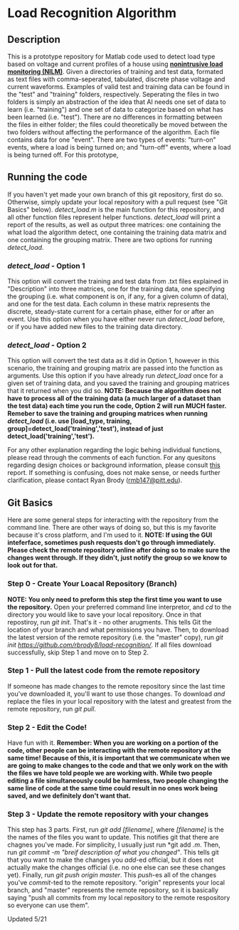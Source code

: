# Load Recognition Algorithm

## Description
This is a prototype repository for Matlab code used to detect load type based on voltage and current profiles of a house using **[nonintrusive load monitoring (NILM)](https://en.wikipedia.org/wiki/Nonintrusive_load_monitoring)**. Given a directories of training and test data, formated as text files with comma-seperated, tabulated, discrete phase voltage and current waveforms. Examples of valid test and training data can be found in the "test" and "training" folders, respectively. Seperating the files in two folders is simply an abstraction of the idea that AI needs one set of data to learn (i.e. "training") and one set of data to categorize based on what has been learned (i.e. "test"). There are no differences in formatting between the files in either folder; the files could theoretically be moved between the two folders without affecting the performance of the algorithm. Each file contains data for one "event". There are two types of events: "turn-on" events, where a load is being turned on; and "turn-off" events, where a load is being turned off. For this prototype, 

## Running the code
If you haven't yet made your own branch of this git repository, first do so. Otherwise, simply update your local repository with a pull request (see "Git Basics" below). *detect_load.m* is the main function for this repository, and all other function files represent helper functions. *detect_load* will print a report of the results, as well as output three matrices: one containing the what load the algorithm detect, one containing the training data matrix and one containing the grouping matrix. There are two options for running *detect_load*. 
### *detect_load* - Option 1
This option will convert the training and test data from .txt files explained in "Description" into three matrices, one for the training data, one specifying the grouping (i.e. what component is on, if any, for a given column of data), and one for the test data. Each column in these matrix represents the discrete, steady-state current for a certain phase, either for or after an event. 
Use this option when you have either never run *detect_load* before, or if you have added new files to the training data directory.
### *detect_load* - Option 2
This option will convert the test data as it did in Option 1, however in this scenario, the training and grouping matrix are passed into the function as arguments. Use this option if you have already run *detect_load* once for a given set of training data, and you saved the training and grouping matrices that it returned when you did so.
**NOTE: Because the algorithm does not have to process all of the training data (a much larger of a dataset than the test data) each time you run the code, Option 2 will run MUCH faster. Remeber to save the training and grouping matrices when running _detect_load_ (i.e. use [load_type, training, group]=detect_load('training','test'), instead of just detect_load('training','test').**

For any other explanation regarding the logic behing individual functions, please read through the comments of each function. For any quesitons regarding design choices or background information, please consult [this](https://pitt.app.box.com/file/293765512867) report. If something is confusing, does not make sense, or needs further clarification, please contact Ryan Brody (rmb147@pitt.edu).

## Git Basics
Here are some general steps for interacting with the repository from the command line. There are other ways of doing so, but this is my favorite because it's cross platform, and I'm used to it. **NOTE: If using the GUI inteferface, sometimes push requests don't go through immediately. Please check the remote repository online after doing so to make sure the changes went through. If they didn't, just notify the group so we know to look out for that.**
### Step 0 - Create Your Loacal Repository (Branch)
**NOTE: You only need to preform this step the first time you want to use the repository.**
Open your preferred command line interpretor, and *cd* to the directory you would like to save your local repository. Once in that repostiroy, run *git init*. That's it - no other arugments. This tells Git the location of your branch and what permissions you have. Then, to download the latest version of the remote repository (i.e. the "master" copy), run *git init https://github.com/rbrody8/load-recognition/*. If all files download successfully, skip Step 1 and move on to Step 2.
### Step 1 - Pull the latest code from the remote repository
If someone has made changes to the remote repository since the last time you've downloaded it, you'll want to use those changes. To download *and* replace the files in your local repository with the latest and greatest from the remote repository, run *git pull*. 
### Step 2 - Edit the Code!
Have fun with it.
**Remember: When you are working on a portion of the code, other people can be interacting with the remote repository at the same time! Because of this, it is important that we communicate when we are going to make changes to the code and that we only work on the with the files we have told people we are working with. While two people editing a file simultaneously could be harmless, two people changing the same line of code at the same time could result in no ones work being saved, and we definitely don't want that.**
### Step 3 - Update the remote repository with your changes
This step has 3 parts. First, run *git add [filename]*, where *[filename]* is the the names of the files you want to update. This notifies git that there are chagnes you've made. For simplicity, I usually just run *git add *.m*.
Then, run *git commit -m "breif description of what you changed"*. This tells git that you want to make the changes you *add*-ed official, but it does not actually make the changes official (i.e. no one else can see these changes yet). Finally, run *git push origin master*. This *push*-es all of the changes you've *commit*-ted to the remote repository. "origin" represents your local branch, and "master" represents the remote repository, so it is basically saying "push all commits from my local repository to the remote respository so everyone can use them".

Updated 5/21
